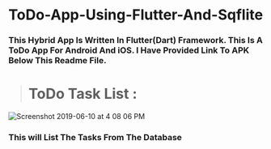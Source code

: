 # ToDo-App-Using-Flutter-And-Sqflite

### This Hybrid App Is Written In Flutter(Dart) Framework. This Is A ToDo App For Android And iOS. I Have Provided Link To APK Below This Readme File.

> # ToDo Task List : 
![Screenshot 2019-06-10 at 4 08 06 PM](https://user-images.githubusercontent.com/30565388/59190286-f4831800-8b99-11e9-9e40-e1e9e499852a.png)
### This will List The Tasks From The Database

